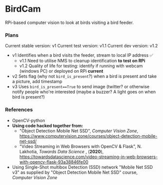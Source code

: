 # BirdCam #
RPi-based computer vision to look at birds visiting a bird feeder.
### Plans ###
Current stable version: v1
Current test version: v1.1
Current dev version: v1.2

* v1 Identifies when a bird visits the feeder, stream to local IP address :white_check_mark:
	* v1.1 Need to utilise NMS to cleanup identification __to test on RPi__
	* v1.2 Quality of life for testing: identify if running with webcam (windows PC) or deployed on RPi __current__
* v2 Sets flag (why not `bird_is_present`?) when a bird is present and take a picture, add timestamp
* v3 Uses `bird_is_present==True` to send image (twitter?  or otherwise notify people who're interested (maybe a buzzer? A light goes on when bird is present?)

### References ###
* OpenCV-python
* __Using code hacked together from:__
	* "Object Detection Mobile Net SSD", *Computer Vision Zone*, <https://www.computervision.zone/courses/object-detection-mobile-net-ssd/>
	* "Video Streaming in Web Browsers with OpenCV & Flask", N. Lakhotia, _Towards Data Science_ , (**2020**), <https://towardsdatascience.com/video-streaming-in-web-browsers-with-opencv-flask-93a38846fe00>
* Using Single-Shot multibox Detection (SSD) network "Mobile Net SSD v3" as supplied by "Object Detection Mobile Net SSD" course, *Computer Vision Zone*
